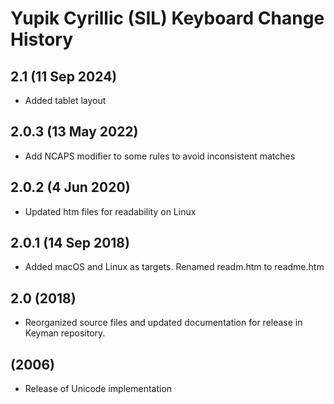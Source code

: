 Yupik Cyrillic (SIL) Keyboard Change History
=======================

2.1 (11 Sep 2024)
-------------------
* Added tablet layout

2.0.3 (13 May 2022)
-------------------
* Add NCAPS modifier to some rules to avoid inconsistent matches

2.0.2 (4 Jun 2020)
-------------------
* Updated htm files for readability on Linux

2.0.1 (14 Sep 2018)
-------------------
* Added macOS and Linux as targets. Renamed readm.htm to readme.htm

2.0 (2018)
-------------------
* Reorganized source files and updated documentation for release in Keyman repository.

(2006)
-------------------
* Release of Unicode implementation
